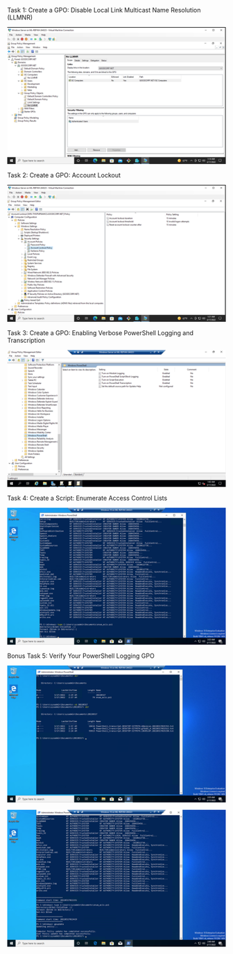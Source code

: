Task 1: Create a GPO: Disable Local Link Multicast Name Resolution (LLMNR)

![](Images/No_LLMNR.png)

Task 2: Create a GPO: Account Lockout

![](Images/Account_Lockout.png)

Task 3: Create a GPO: Enabling Verbose PowerShell Logging and Transcription

![](Images/Windows_Powershell.png)

Task 4: Create a Script: Enumerate Access Control Lists

![](Images/enum_acls.png)

Bonus Task 5: Verify Your PowerShell Logging GPO

![](Images/GPO1.png)
  
![](Images/GPO2.png)
